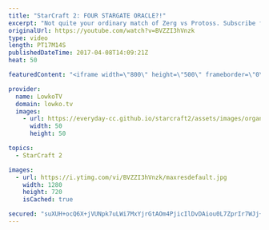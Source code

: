```yaml
---
title: "StarCraft 2: FOUR STARGATE ORACLE?!"
excerpt: "Not quite your ordinary match of Zerg vs Protoss. Subscribe for more videos: http://lowko.tv/youtube Proxy vs Proxy: https://goo.gl/iHc1jT  In this game the Zerg player has a reasonably standard approach to the match-up. However, Protoss decides to go for something a little bit strange. After scouting"
originalUrl: https://youtube.com/watch?v=BVZZI3hVnzk
type: video
length: PT17M14S
publishedDateTime: 2017-04-08T14:09:21Z
heat: 50

featuredContent: "<iframe width=\"800\" height=\"500\" frameborder=\"0\" src=\"https://www.youtube.com/embed/BVZZI3hVnzk\" allow=\"accelerometer; autoplay; encrypted-media; gyroscope; picture-in-picture\" allowfullscreen></iframe>"

provider:
  name: LowkoTV
  domain: lowko.tv
  images:
    - url: https://everyday-cc.github.io/starcraft2/assets/images/organizations/lowko.tv-50x50.jpg
      width: 50
      height: 50

topics:
  - StarCraft 2

images:
  - url: https://i.ytimg.com/vi/BVZZI3hVnzk/maxresdefault.jpg
    width: 1280
    height: 720
    isCached: true

secured: "suXUH+ocQ6X+jVUNpk7uLWi7MxYjrGtAOm4PjicIlDvDAiou0L7ZprIr7WJj+37KoSh6Kf7WumMrNDlmbyTw0KRl5MYE/Ua1FqPFpxTiTFaIYxNs7twamgioWByvxOauzUHEvM96csug7aWTjtwpBLf+NvQXz280+kEPCsA0707B/nxp7Nuz2ZgZpCq0ap/QuAXnj5RraBy4sReO2t440WOElB7sNih0n4pkX0ZSFOqDGzXC0ITAg1GKEEBaNyX4JCBb5SQ/L9QW3h3mjdUgcgFzAnq4FLXIT+k7+xgxvdwSIpJ7e2C0wkUwaIl6Q1/hUoG7Byrb6cWpEEXSvjI6J5zRfVywlbMmvjHHRaHIbsXDS2rg+C/9mk1oB7qmLBgPo9BhRs38OO/7AijHDJKWSn7KfDFw9mMMGNMStRYRTbW++pkSd7iNgvj2Rrb1a8Ok;NuegP7DcrNpXvdynP5tylQ=="
---
```


